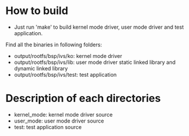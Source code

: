 # How to build
- Just run 'make' to build kernel mode driver, user mode driver and test application.

Find all the binaries in following folders:
- output/rootfs/bsp/ivs/ko: kernel mode driver
- output/rootfs/bsp/ivs/lib: user mode driver static linked library and dynamic linked library
- output/rootfs/bsp/ivs/test: test application

# Description of each directories
- kernel_mode: kernel mode driver source
- user_mode: user mode driver source
- test: test application source
